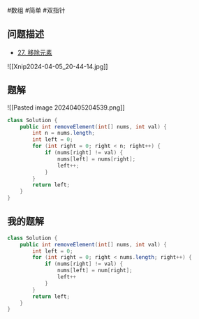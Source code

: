 #数组 #简单 #双指针  

## 问题描述

- [27. 移除元素](https://leetcode.cn/problems/remove-element/)

![[Xnip2024-04-05_20-44-14.jpg]]
## 题解

![[Pasted image 20240405204539.png]]

```java
class Solution {
    public int removeElement(int[] nums, int val) {
        int n = nums.length;
        int left = 0;
        for (int right = 0; right < n; right++) {
            if (nums[right] != val) {
                nums[left] = nums[right];
                left++;
            }
        }
        return left;
    }
}

```

## 我的题解

```java
class Solution {
	public int removeElement(int[] nums, int val) {
		int left = 0;
		for (int right = 0; right < nums.length; right++) {
			if (nums[right] != val) {
				nums[left] = num[right];
				left++
			}
		}
		return left;
	}
}
```